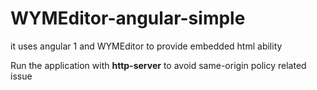 # WYMEditor-angular-simple
it uses angular 1 and WYMEditor to provide embedded html ability


Run the application with **http-server** to avoid same-origin policy related issue

